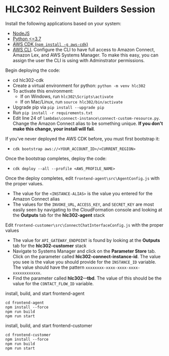 
# HLC302 Reinvent Builders Session

Install the following applications based on your system:
- [NodeJS](https://nodejs.org/en/download/)
- [Python <=3.7](https://www.python.org/downloads/release/python-3614/)  
- [AWS CDK (`npm install -g aws-cdk`)](https://docs.aws.amazon.com/cdk/latest/guide/getting_started.html#getting_started_install)
- [AWS CLI](https://docs.aws.amazon.com/cli/latest/userguide/getting-started-install.html). Configure the CLI to have full access to Amazon Connect, Amazon Lex, and AWS Systems Manager. To make this easy, you can assign the user the CLI is using with Adminstrator permissions.

Begin deploying the code:
- cd hlc302-cdk  
- Create a virtual environment for python: `python -m venv hlc302`
- To activate this environment:
  - If on Windows, run `hlc302\Scripts\activate`
  - If on Mac/Linux, run `source hlc302/bin/activate`
- Upgrade pip via `pip install --upgrade pip`
- Run `pip install -r requirements.txt`
- Edit line 24 of `lambdas\connect-instance\connect-custom-resource.py`. Change the Amazon Connect alias to be something unique. **If you don't make this change, your install will fail**.

If you've never deployed the AWS CDK before, you must first bootstrap it:
- `cdk bootstrap aws://<YOUR_ACCOUNT_ID>/<CURRENT_REGION>`

Once the bootstrap completes, deploy the code:
- `cdk deploy --all --profile <AWS_PROFILE_NAME>`

Once the deploy completes, edit `frontend-agent\src\AgentConfig.js` with the proper values. 
- The value for the `<INSTANCE-ALIAS>` is the value you entered for the Amazon Connect alias
- The values for the `INVOKE_URL`, `ACCESS_KEY`, and `SECRET_KEY` are most easily seen by navigating to the CloudFormation console and looking at the **Outputs** tab for the **hlc302-agent** stack

Edit `frontend-customer\src\ConnectChatInterfaceConfig.js` with the proper values  
- The value for `API_GATEWAY_ENDPOINT` is found by looking at the **Outputs** tab for the **hlc302-customer** stack
- Navigate to Systems Manager and click on the **Parameter Store** tab. Click on the parameter called **hlc302-connect-instance-id**. The value you see is the value you should provide for the `INSTANCE_ID` variable. The value should have the pattern `xxxxxxxx-xxxx-xxxx-xxxx-xxxxxxxxxxxx`.
- Find the parameter called **hlc302--tbd**. The value of this should be the value for the `CONTACT_FLOW_ID` variable.

install, build, and start frontend-agent  

```
cd frontend-agent  
npm install --force
npm run build  
npm run start  
```

install, build, and start frontend-customer  

```
cd frontend-customer  
npm install --force
npm run build  
npm run start  
```